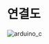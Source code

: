 # 연결도

![arduino_c](https://github.com/smart-daepa/arduino/assets/120733105/dc55412d-985a-4278-b687-076d7f3bb62f)

